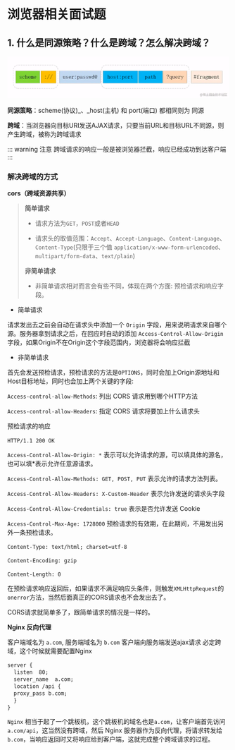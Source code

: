 # 浏览器相关面试题

## 1. 什么是同源策略？什么是跨域？怎么解决跨域？

![同源策略](../assets/imgs/interviewBrowserImg.png)

**同源策略**：scheme(协议)_、_host(主机) 和 port(端口) 都相同则为 同源

**跨域**：当浏览器向目标URI发送AJAX请求，只要当前URL和目标URL不同源，则产生跨域，被称为跨域请求

::: warning 注意
跨域请求的响应一般是被浏览器拦截，响应已经成功到达客户端
:::

### 解决跨域的方式

**cors（跨域资源共享）**

> **简单请求**
>
> - 请求方法为`GET`，`POST`或者`HEAD`
>
> - 请求头的取值范围：`Accept`、`Accept-Language`、`Content-Language`、`Content-Type`(只限于三个值 `application/x-www-form-urlencoded`、`multipart/form-data`、`text/plain`)
>
> **非简单请求**
>
> - 非简单请求相对而言会有些不同，体现在两个方面: 预检请求和响应字段。


- 简单请求

请求发出去之前会自动在请求头中添加一个 `Origin` 字段，用来说明请求来自哪个源。服务器拿到请求之后，在回应时自动的添加 `Access-Control-Allow-Origin` 字段，如果Origin不在Origin这个字段范围内，浏览器将会响应拦截

- 非简单请求

首先会发送预检请求，预检请求的方法是`OPTIONS`，同时会加上Origin源地址和Host目标地址，同时也会加上两个关键的字段:

`Access-control-allow-Methods`: 列出 CORS 请求用到哪个HTTP方法

`Access-control-allow-Headers`: 指定 CORS 请求将要加上什么请求头

预检请求的响应

`HTTP/1.1 200 OK`

`Access-Control-Allow-Origin: *` 表示可以允许请求的源，可以填具体的源名，也可以填*表示允许任意源请求。

`Access-Control-Allow-Methods: GET, POST, PUT` 表示允许的请求方法列表。

`Access-Control-Allow-Headers: X-Custom-Header` 表示允许发送的请求头字段

`Access-Control-Allow-Credentials: true` 表示是否允许发送 Cookie

`Access-Control-Max-Age: 1728000` 预检请求的有效期，在此期间，不用发出另外一条预检请求。

`Content-Type: text/html; charset=utf-8`

`Content-Encoding: gzip`

`Content-Length: 0`

在预检请求响应返回后，如果请求不满足响应头条件，则触发`XMLHttpRequest`的`onerror`方法，当然后面真正的CORS请求也不会发出去了。

CORS请求就简单多了，跟简单请求的情况是一样的。

**Nginx 反向代理**

客户端域名为 `a.com`, 服务端域名为 `b.com` 客户端向服务端发送ajax请求 必定跨域，这个时候就需要配置Nginx
```nginx
server {
  listen  80;
  server_name  a.com;
  location /api {
  proxy_pass b.com;
  }
}
```
`Nginx` 相当于起了一个跳板机，这个跳板机的域名也是`a.com`，让客户端首先访问 `a.com/api`，这当然没有跨域，然后 Nginx 服务器作为反向代理，将请求转发给`b.com`，当响应返回时又将响应给到客户端，这就完成整个跨域请求的过程。